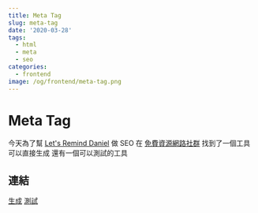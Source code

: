 ```yaml
---
title: Meta Tag
slug: meta-tag
date: '2020-03-28'
tags:
  - html
  - meta
  - seo
categories:
  - frontend
image: /og/frontend/meta-tag.png
---
```


# Meta Tag

今天為了幫 [Let's Remind Daniel](https://daniel.simba.nctu.me) 做 SEO
在 [免費資源網路社群](https://free.com.tw/mega-tags/) 找到了一個工具可以直接生成
還有一個可以測試的工具

## 連結

[生成](https://megatags.co/)
[測試](https://www.heymeta.com/)
